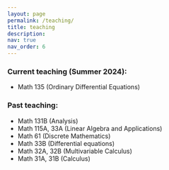 ```yaml
---
layout: page
permalink: /teaching/
title: teaching
description: 
nav: true
nav_order: 6
---
```


### Current teaching (Summer 2024):
- Math 135 (Ordinary Differential Equations)
  
### Past teaching:
- Math 131B (Analysis)
- Math 115A, 33A (Linear Algebra and Applications)
- Math 61 (Discrete Mathematics)
- Math 33B (Differential equations)
- Math 32A, 32B (Multivariable Calculus)
- Math 31A, 31B (Calculus)
